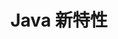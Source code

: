 ---
title: Java 新特性
icon: blog
index: false
article: false
data: 2023-02-11
description: Java 新特性
---